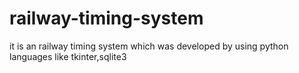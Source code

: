 # railway-timing-system
it is an railway timing system which was developed by using python languages like tkinter,sqlite3
